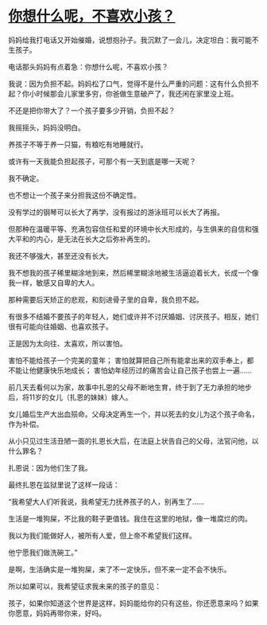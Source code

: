 # [你想什么呢，不喜欢小孩？](https://github.com/platojobs/SFLOG/issues/81)

妈妈给我打电话又开始催婚，说想抱孙子。我沉默了一会儿，决定坦白：我可能不生孩子。

电话那头妈妈有点着急：你想什么呢，不喜欢小孩？

我说：因为负担不起。妈妈松了口气，觉得不是什么严重的问题：这有什么负担不起？你小时候那会儿家里多穷，你爸做生意破产了，我还闲在家里没上班。

不还是把你带大了？一个孩子要多少开销，负担不起？

我摇摇头，妈妈没明白。

养孩子不等于养一只猫，有粮吃有地睡就行。

或许有一天我能负担起孩子，可那个有一天到底是哪一天呢？

我不确定。

也不想让一个孩子来分担我这份不确定性。

没有学过的钢琴可以长大了再学，没有报过的游泳班可以长大了再报。

但那种在温暖平等、充满包容信任和爱的环境中长大形成的，与生俱来的自信和强大平和的内心，是无法在长大之后弥补再生的。

我还不够强大，甚至还没有长大。

我不想我的孩子稀里糊涂地到来，然后稀里糊涂地被生活逼迫着长大，长成一个像我一样，敏感又自卑的大人。

那种需要后天矫正的悲观，和刻进骨子里的自卑，我负担不起。

有很多不结婚不要孩子的年轻人，她们或许并不讨厌婚姻、讨厌孩子。相反，她们很有可能向往婚姻、也喜欢孩子。

正是因为太向往、太喜欢，所以害怕。

害怕不能给孩子一个完美的童年；
害怕就算把自己所有能拿出来的双手奉上，都不能让他健康快乐地成长；
害怕幼年经历过的痛苦会让自己孩子也尝上一遍……

前几天去看何以为家，故事中扎恩的父母不断地生育，终于到了无力承担的地步后，将11岁的女儿（扎恩的妹妹）嫁人。

女儿婚后生产大出血殒命。父母决定再生一个，并以死去的女儿为这个孩子命名，作为补偿。

从小只见过生活丑陋一面的扎恩长大后，在法庭上状告自己的父母，法官问他，以什么罪名？

扎恩说：因为他们生了我。

最终扎恩在监狱里说了这样一段话：

“我希望大人们听我说，我希望无力抚养孩子的人，别再生了……

生活是一堆狗屎，不比我的鞋子更值钱。我住在这里的地狱，像一堆腐烂的肉。

我以为我们能做好人，被所有人爱，但上帝不希望我们这样。

他宁愿我们做洗碗工。”

是啊，生活确实是一堆狗屎，来了不一定快乐，但不来一定不会不快乐。

所以如果可以，我希望征求我未来的孩子的意见：

孩子，如果你知道这个世界是这样，妈妈能给你的只有这些，你还愿意来吗？如果你愿意，妈妈再带你来，好吗。